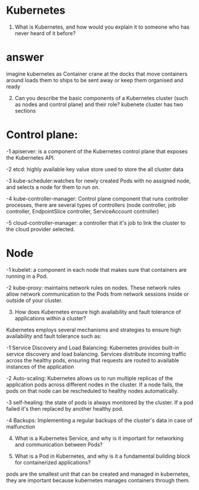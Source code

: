# Kubernetes

1. What is Kubernetes, and how would you explain it to someone who has never heard of it before?

# answer 

imagine kubernetes as Container crane at the docks that move containers around loads them to ships to be sent away or keep them organised and ready 

2. Can you describe the basic components of a Kubernetes cluster (such as nodes and control plane) and their role?
 kubenete cluster has two sections

 # Control plane:

 -1 apiserver: is a component of the Kubernetes control plane that exposes the Kubernetes API.
 
 -2 etcd: highly available key value store used to store the all cluster data
 
 -3 kube-scheduler:watches for newly created Pods with no assigned node, and selects a node for them to run on.

 -4 kube-controller-manager: Control plane component that runs controller processes, there are several types of controllers (node controller, job controller, EndpointSlice controller, ServiceAccount controller)

 -5 cloud-controller-manager: a controller that it's job to link the cluster to the cloud provider selected.

# Node  

-1 kubelet: a component in each node that makes sure that containers are running in a Pod.

-2 kube-proxy: maintains network rules on nodes. These network rules allow network communication to the Pods from network sessions inside or outside of your cluster.

3. How does Kubernetes ensure high availability and fault tolerance of applications within a cluster?

Kubernetes employs several mechanisms and strategies to ensure high availability and fault tolerance such as:

  -1 Service Discovery and Load Balancing: Kubernetes provides built-in service discovery and load balancing. Services distribute incoming traffic across the healthy pods, ensuring that requests are routed to available instances of the application 

  -2 Auto-scaling: Kubernetes allows us to run multiple replicas of the application pods across different nodes in the cluster. If a node fails, the pods on that node can be rescheduled to healthy nodes automatically.

  -3 self-healing: the state of pods is always monitored by the cluster. If a pod failed it's then replaced by another healthy pod.  

  -4 Backups: Implementing a regular backups of the cluster's data in case of malfunction 

4. What is a Kubernetes Service, and why is it important for networking and communication between Pods?

  


5. What is a Pod in Kubernetes, and why is it a fundamental building block for containerized applications?

  pods are the smallest unit that can be created and managed in kubernetes, they are important because kubernetes manages 
containers through them.